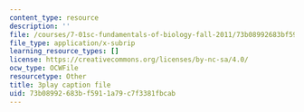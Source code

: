 ```yaml
---
content_type: resource
description: ''
file: /courses/7-01sc-fundamentals-of-biology-fall-2011/73b08992683bf5911a79c7f3381fbcab_dt4sSAb-7cE.srt
file_type: application/x-subrip
learning_resource_types: []
license: https://creativecommons.org/licenses/by-nc-sa/4.0/
ocw_type: OCWFile
resourcetype: Other
title: 3play caption file
uid: 73b08992-683b-f591-1a79-c7f3381fbcab
---
```

